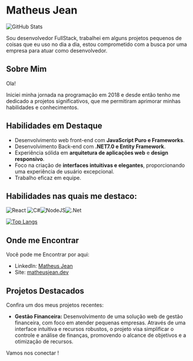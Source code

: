 # Matheus Jean

![GitHub Stats](https://github-readme-stats.vercel.app/api?username=matheusjean28&count_private=true&show_icons=true&theme=dark)

Sou desenvolvedor FullStack, trabalhei em alguns projetos pequenos de coisas que eu uso no dia a dia, estou comprometido com a busca por uma empresa para atuar como desenvolvedor.

## Sobre Mim

Ola!

Iniciei minha jornada na programação em 2018 e desde então tenho me dedicado a projetos significativos, que me permitiram aprimorar minhas habilidades e conhecimentos.

## Habilidades em Destaque

- Desenvolvimento web front-end com **JavaScript Puro e Frameworks**.
- Desenvolvimento Back-end com **.NET7.0 e Entity Framework**.
- Experiência sólida em **arquitetura de aplicações web** e **design responsivo**.
- Foco na criação de **interfaces intuitivas e elegantes**, proporcionando uma experiência de usuário excepcional.
- Trabalho eficaz em equipe.

## Habilidades nas quais me destaco:
![React](https://img.shields.io/badge/react-%2320232a.svg?style=for-the-badge&logo=react&logoColor=%2361DAFB) ![C#](https://img.shields.io/badge/c%23-%23239120.svg?style=for-the-badge&logo=c-sharp&logoColor=white)![NodeJS](https://img.shields.io/badge/node.js-6DA55F?style=for-the-badge&logo=node.js&logoColor=white)![.Net](https://img.shields.io/badge/.NET-5C2D91?style=for-the-badge&logo=.net&logoColor=white)

[![Top Langs](https://github-readme-stats.vercel.app/api/top-langs/?username=matheusjean28&layout=compact)](https://github.com/anuraghazra/github-readme-stats)


## Onde me Encontrar

Você pode me Encontrar por aqui:


- LinkedIn: [Matheus Jean](https://www.linkedin.com/in/matheus-jean-devmatth-6b909a1b6/)
- Site: [matheusjean.dev](https://matheusjean.dev)

## Projetos Destacados

Confira um dos meus projetos recentes:

- **Gestão Financeira:** Desenvolvimento de uma solução web de gestão financeira, com foco em atender pequenas empresas. Através de uma interface intuitiva e recursos robustos, o projeto visa simplificar o controle e análise de finanças, promovendo o alcance de objetivos e a otimização de recursos.

Vamos nos conectar !
